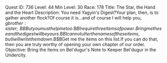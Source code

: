 Quest ID: 736
Level: 44
Min Level: 30
Race: 178
Title: The Star, the Hand and the Heart
Description: You need Yagyin's Digest?Your plan, then, is to gather another flock?Of course it is...and of course I will help you, $gbrother:sister;.$B$BBut you must help me too.$B$BI require three items of power.Bring me these and the digest will be yours.$B$BI cannot utter the names of these items, but I will write them down.$B$BGet me the items on this list.If you can do that, then you are truly worthy of opening your own chapter of our order.
Objective: Bring the items on Bel'dugur's Note to Keeper Bel'dugur in the Undercity.
